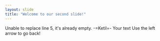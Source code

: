 ```yaml
---
layout: slide
title: "Welcome to our second slide!"
---
```


Unable to replace line 5, it's already empty. -=Ketil=-
Your text
Use the left arrow to go back!
